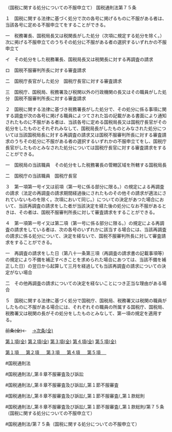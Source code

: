 （国税に関する処分についての不服申立て）
国税通則法第７５条

１　国税に関する法律に基づく処分で次の各号に掲げるものに不服がある者は、当該各号に定める不服申立てをすることができる。

一　税務署長、国税局長又は税関長がした処分（次項に規定する処分を除く。）　次に掲げる不服申立てのうちその処分に不服がある者の選択するいずれかの不服申立て

イ　その処分をした税務署長、国税局長又は税関長に対する再調査の請求

ロ　国税不服審判所長に対する審査請求

二　国税庁長官がした処分　国税庁長官に対する審査請求

三　国税庁、国税局、税務署及び税関以外の行政機関の長又はその職員がした処分　国税不服審判所長に対する審査請求

２　国税に関する法律に基づき税務署長がした処分で、その処分に係る事項に関する調査が次の各号に掲げる職員によつてされた旨の記載がある書面により通知されたものに不服がある者は、当該各号に定める国税局長又は国税庁長官がその処分をしたものとそれぞれみなして、国税局長がしたものとみなされた処分については当該国税局長に対する再調査の請求又は国税不服審判所長に対する審査請求のうちその処分に不服がある者の選択するいずれかの不服申立てをし、国税庁長官がしたものとみなされた処分については国税庁長官に対する審査請求をすることができる。

一　国税局の当該職員　その処分をした税務署長の管轄区域を所轄する国税局長

二　国税庁の当該職員　国税庁長官

３　第一項第一号イ又は前項（第一号に係る部分に限る。）の規定による再調査の請求（法定の再調査の請求期間経過後にされたものその他その請求が適法にされていないものを除く。次項において同じ。）についての決定があつた場合において、当該再調査の請求をした者が当該決定を経た後の処分になお不服があるときは、その者は、国税不服審判所長に対して審査請求をすることができる。

４　第一項第一号イ又は第二項（第一号に係る部分に限る。）の規定による再調査の請求をしている者は、次の各号のいずれかに該当する場合には、当該再調査の請求に係る処分について、決定を経ないで、国税不服審判所長に対して審査請求をすることができる。

一　再調査の請求をした日（第八十一条第三項（再調査の請求書の記載事項等）の規定により不備を補正すべきことを求められた場合にあつては、当該不備を補正した日）の翌日から起算して三月を経過しても当該再調査の請求についての決定がない場合

二　その他再調査の請求についての決定を経ないことにつき正当な理由がある場合

５　国税に関する法律に基づく処分で国税庁、国税局、税務署又は税関の職員がしたものに不服がある場合には、それぞれその職員の所属する国税庁、国税局、税務署又は税関の長がその処分をしたものとみなして、第一項の規定を適用する。

~~前条(全)←~~　  [→次条(全)](国税通則法＿＿＿＿＿第７６条_.md)

[第１項(全)](国税通則法＿＿＿＿＿第７５条第１項_.md)  [第２項(全)](国税通則法＿＿＿＿＿第７５条第２項_.md)  [第３項(全)](国税通則法＿＿＿＿＿第７５条第３項_.md)  [第４項(全)](国税通則法＿＿＿＿＿第７５条第４項_.md)  [第５項(全)](国税通則法＿＿＿＿＿第７５条第５項_.md)  

[第１項 　 ](国税通則法＿＿＿＿＿第７５条第１項.md)  [第２項 　 ](国税通則法＿＿＿＿＿第７５条第２項.md)  [第３項 　 ](国税通則法＿＿＿＿＿第７５条第３項.md)  [第４項 　 ](国税通則法＿＿＿＿＿第７５条第４項.md)  [第５項 　 ](国税通則法＿＿＿＿＿第７５条第５項.md)  

#国税通則法

#国税通則法/_第８章不服審査及び訴訟

#国税通則法/_第８章不服審査及び訴訟/_第１節不服審査

#国税通則法/_第８章不服審査及び訴訟/_第１節不服審査/_第１款総則

#国税通則法/_第８章不服審査及び訴訟/_第１節不服審査/_第１款総則/第７５条（国税に関する処分についての不服申立て）

#国税通則法/第７５条（国税に関する処分についての不服申立て）

